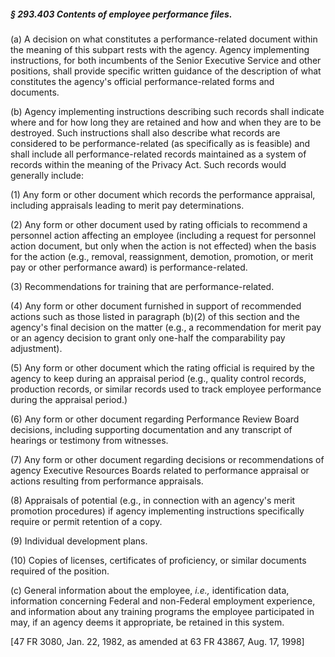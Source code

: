 ##### § 293.403 Contents of employee performance files. #####

(a) A decision on what constitutes a performance-related document within the meaning of this subpart rests with the agency. Agency implementing instructions, for both incumbents of the Senior Executive Service and other positions, shall provide specific written guidance of the description of what constitutes the agency's official performance-related forms and documents.

(b) Agency implementing instructions describing such records shall indicate where and for how long they are retained and how and when they are to be destroyed. Such instructions shall also describe what records are considered to be performance-related (as specifically as is feasible) and shall include all performance-related records maintained as a system of records within the meaning of the Privacy Act. Such records would generally include:

(1) Any form or other document which records the performance appraisal, including appraisals leading to merit pay determinations.

(2) Any form or other document used by rating officials to recommend a personnel action affecting an employee (including a request for personnel action document, but only when the action is not effected) when the basis for the action (e.g., removal, reassignment, demotion, promotion, or merit pay or other performance award) is performance-related.

(3) Recommendations for training that are performance-related.

(4) Any form or other document furnished in support of recommended actions such as those listed in paragraph (b)(2) of this section and the agency's final decision on the matter (e.g., a recommendation for merit pay or an agency decision to grant only one-half the comparability pay adjustment).

(5) Any form or other document which the rating official is required by the agency to keep during an appraisal period (e.g., quality control records, production records, or similar records used to track employee performance during the appraisal period.)

(6) Any form or other document regarding Performance Review Board decisions, including supporting documentation and any transcript of hearings or testimony from witnesses.

(7) Any form or other document regarding decisions or recommendations of agency Executive Resources Boards related to performance appraisal or actions resulting from performance appraisals.

(8) Appraisals of potential (e.g., in connection with an agency's merit promotion procedures) if agency implementing instructions specifically require or permit retention of a copy.

(9) Individual development plans.

(10) Copies of licenses, certificates of proficiency, or similar documents required of the position.

(c) General information about the employee, *i.e.,* identification data, information concerning Federal and non-Federal employment experience, and information about any training programs the employee participated in may, if an agency deems it appropriate, be retained in this system.

[47 FR 3080, Jan. 22, 1982, as amended at 63 FR 43867, Aug. 17, 1998]